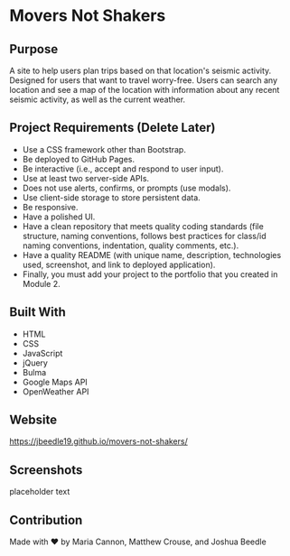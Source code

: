 # Movers Not Shakers

## Purpose
A site to help users plan trips based on that location's seismic activity. Designed for users that want to travel worry-free. Users can search any location and see a map of the location with information about any recent seismic activity, as well as the current weather.

## Project Requirements (Delete Later)
* Use a CSS framework other than Bootstrap.
* Be deployed to GitHub Pages.
* Be interactive (i.e., accept and respond to user input).
* Use at least two server-side APIs.
* Does not use alerts, confirms, or prompts (use modals).
* Use client-side storage to store persistent data.
* Be responsive.
* Have a polished UI.
* Have a clean repository that meets quality coding standards (file structure, naming conventions, follows best practices for class/id naming conventions, indentation, quality comments, etc.).
* Have a quality README (with unique name, description, technologies used, screenshot, and link to deployed application).
* Finally, you must add your project to the portfolio that you created in Module 2.

## Built With
* HTML
* CSS
* JavaScript
* jQuery
* Bulma
* Google Maps API
* OpenWeather API

## Website
https://jbeedle19.github.io/movers-not-shakers/

## Screenshots
placeholder text

## Contribution
Made with ❤️ by Maria Cannon, Matthew Crouse, and Joshua Beedle